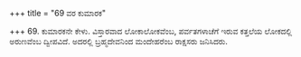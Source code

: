 +++
title = "69 ವರ ಕುಮಾರಕ"

+++
69. ಕುಮಾರಕನೇ ಕೇಳು. ವಿಸ್ತಾರವಾದ  ಲೋಕಾಲೋಕವೆಂಬ, ಪರ್ವತಗಳಾಚೆಗೆ ಇರುವ ಕತ್ತಲೆಯ ಲೋಕದಲ್ಲಿ ಅರುಣವೆಂಬ ದ್ವೀಪವಿದೆ. ಅದರಲ್ಲಿ ಬ್ರಹ್ಮದೇವನಿಂದ ಮಂದೇಹರೆಂಬ ರಾಕ್ಷಸರು ಜನಿಸಿದರು.